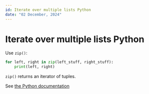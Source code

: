 ```yaml
---
id: Iterate over multiple lists Python
date: "02 December, 2024"
---
```


# Iterate over multiple lists Python

Use `zip()`:
```python
for left, right in zip(left_stuff, right_stuff):
    print(left, right)
```

`zip()` returns an iterator of tuples.

See [the Python documentation](https://docs.python.org/3/library/functions.html#zip)
